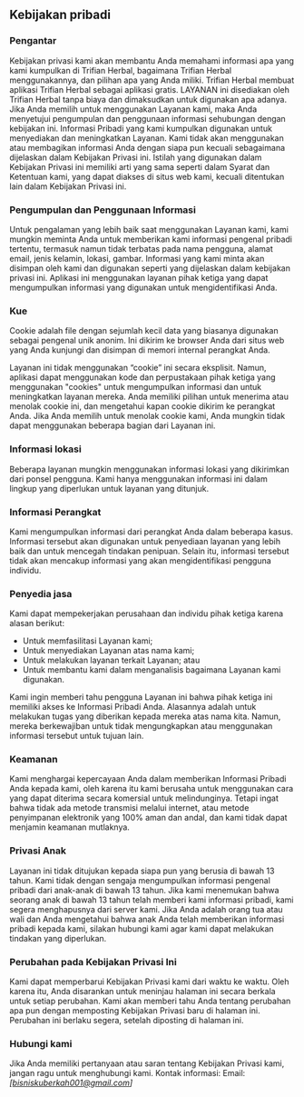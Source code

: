 Kebijakan pribadi
----------------

### Pengantar
Kebijakan privasi kami akan membantu Anda memahami informasi apa yang kami kumpulkan di Trifian Herbal, bagaimana Trifian Herbal menggunakannya, dan pilihan apa yang Anda miliki.
Trifian Herbal membuat aplikasi Trifian Herbal sebagai aplikasi gratis. LAYANAN ini disediakan oleh Trifian Herbal tanpa biaya dan dimaksudkan untuk digunakan apa adanya.
Jika Anda memilih untuk menggunakan Layanan kami, maka Anda menyetujui pengumpulan dan penggunaan informasi sehubungan dengan kebijakan ini. Informasi Pribadi yang kami kumpulkan digunakan untuk menyediakan dan meningkatkan Layanan. Kami tidak akan menggunakan atau membagikan informasi Anda dengan siapa pun kecuali sebagaimana dijelaskan dalam Kebijakan Privasi ini.
Istilah yang digunakan dalam Kebijakan Privasi ini memiliki arti yang sama seperti dalam Syarat dan Ketentuan kami, yang dapat diakses di situs web kami, kecuali ditentukan lain dalam Kebijakan Privasi ini.

### Pengumpulan dan Penggunaan Informasi
Untuk pengalaman yang lebih baik saat menggunakan Layanan kami, kami mungkin meminta Anda untuk memberikan kami informasi pengenal pribadi tertentu, termasuk namun tidak terbatas pada nama pengguna, alamat email, jenis kelamin, lokasi, gambar. Informasi yang kami minta akan disimpan oleh kami dan digunakan seperti yang dijelaskan dalam kebijakan privasi ini.
Aplikasi ini menggunakan layanan pihak ketiga yang dapat mengumpulkan informasi yang digunakan untuk mengidentifikasi Anda.

### Kue
Cookie adalah file dengan sejumlah kecil data yang biasanya digunakan sebagai pengenal unik anonim. Ini dikirim ke browser Anda dari situs web yang Anda kunjungi dan disimpan di memori internal perangkat Anda.

Layanan ini tidak menggunakan “cookie” ini secara eksplisit. Namun, aplikasi dapat menggunakan kode dan perpustakaan pihak ketiga yang menggunakan "cookies" untuk mengumpulkan informasi dan untuk meningkatkan layanan mereka. Anda memiliki pilihan untuk menerima atau menolak cookie ini, dan mengetahui kapan cookie dikirim ke perangkat Anda. Jika Anda memilih untuk menolak cookie kami, Anda mungkin tidak dapat menggunakan beberapa bagian dari Layanan ini.

### Informasi lokasi
Beberapa layanan mungkin menggunakan informasi lokasi yang dikirimkan dari ponsel pengguna. Kami hanya menggunakan informasi ini dalam lingkup yang diperlukan untuk layanan yang ditunjuk.

### Informasi Perangkat
Kami mengumpulkan informasi dari perangkat Anda dalam beberapa kasus. Informasi tersebut akan digunakan untuk penyediaan layanan yang lebih baik dan untuk mencegah tindakan penipuan. Selain itu, informasi tersebut tidak akan mencakup informasi yang akan mengidentifikasi pengguna individu.

### Penyedia jasa
Kami dapat mempekerjakan perusahaan dan individu pihak ketiga karena alasan berikut:
* Untuk memfasilitasi Layanan kami;
* Untuk menyediakan Layanan atas nama kami;
* Untuk melakukan layanan terkait Layanan; atau
* Untuk membantu kami dalam menganalisis bagaimana Layanan kami digunakan.

Kami ingin memberi tahu pengguna Layanan ini bahwa pihak ketiga ini memiliki akses ke Informasi Pribadi Anda. Alasannya adalah untuk melakukan tugas yang diberikan kepada mereka atas nama kita. Namun, mereka berkewajiban untuk tidak mengungkapkan atau menggunakan informasi tersebut untuk tujuan lain.

### Keamanan
Kami menghargai kepercayaan Anda dalam memberikan Informasi Pribadi Anda kepada kami, oleh karena itu kami berusaha untuk menggunakan cara yang dapat diterima secara komersial untuk melindunginya. Tetapi ingat bahwa tidak ada metode transmisi melalui internet, atau metode penyimpanan elektronik yang 100% aman dan andal, dan kami tidak dapat menjamin keamanan mutlaknya.

### Privasi Anak
Layanan ini tidak ditujukan kepada siapa pun yang berusia di bawah 13 tahun. Kami tidak dengan sengaja mengumpulkan informasi pengenal pribadi dari anak-anak di bawah 13 tahun. Jika kami menemukan bahwa seorang anak di bawah 13 tahun telah memberi kami informasi pribadi, kami segera menghapusnya dari server kami. Jika Anda adalah orang tua atau wali dan Anda mengetahui bahwa anak Anda telah memberikan informasi pribadi kepada kami, silakan hubungi kami agar kami dapat melakukan tindakan yang diperlukan.

### Perubahan pada Kebijakan Privasi Ini
Kami dapat memperbarui Kebijakan Privasi kami dari waktu ke waktu. Oleh karena itu, Anda disarankan untuk meninjau halaman ini secara berkala untuk setiap perubahan. Kami akan memberi tahu Anda tentang perubahan apa pun dengan memposting Kebijakan Privasi baru di halaman ini. Perubahan ini berlaku segera, setelah diposting di halaman ini.

### Hubungi kami
Jika Anda memiliki pertanyaan atau saran tentang Kebijakan Privasi kami, jangan ragu untuk menghubungi kami.
Kontak informasi:
Email: *[bisniskuberkah001@gmail.com]*
